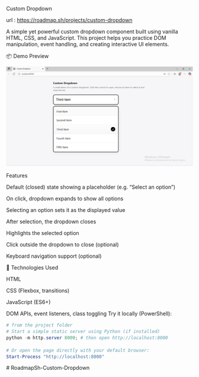 Custom Dropdown

url : https://roadmap.sh/projects/custom-dropdown

A simple yet powerful custom dropdown component built using vanilla HTML, CSS, and JavaScript.
This project helps you practice DOM manipulation, event handling, and creating interactive UI elements.

📦 Demo Preview

![Custom Dropdown Screenshot](./preview.PNG)


Features

Default (closed) state showing a placeholder (e.g. “Select an option”)

On click, dropdown expands to show all options

Selecting an option sets it as the displayed value

After selection, the dropdown closes

Highlights the selected option

Click outside the dropdown to close (optional)

Keyboard navigation support (optional)

🧰 Technologies Used

HTML

CSS (Flexbox, transitions)

JavaScript (ES6+)

DOM APIs, event listeners, class toggling
Try it locally (PowerShell):

```powershell
# from the project folder
# Start a simple static server using Python (if installed)
python -m http.server 8000; # then open http://localhost:8000

# Or open the page directly with your default browser:
Start-Process "http://localhost:8000"
```
#   R o a d m a p S h - C u s t o m - D r o p d o w n 
 
 